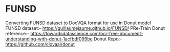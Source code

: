 # FUNSD
Converting FUNSD dataset to DocVQA format for use in Donut model
FUNSD dataset:-
https://guillaumejaume.github.io/FUNSD/
PRe-Train Donut reference:-
https://towardsdatascience.com/ocr-free-document-understanding-with-donut-1acfbdf099be
Donut Repo:-
https://github.com/clovaai/donut
